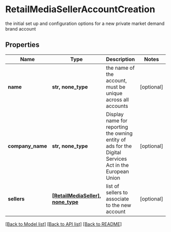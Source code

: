 # RetailMediaSellerAccountCreation

the initial set up and configuration options for a new private market demand brand account

## Properties
Name | Type | Description | Notes
------------ | ------------- | ------------- | -------------
**name** | **str, none_type** | the name of the account, must be unique across all accounts | [optional] 
**company_name** | **str, none_type** | Display name for reporting the owning entity of ads for the Digital Services Act in the European Union | [optional] 
**sellers** | [**[RetailMediaSeller], none_type**](RetailMediaSeller.md) | list of sellers to associate to the new account | [optional] 

[[Back to Model list]](../README.md#documentation-for-models) [[Back to API list]](../README.md#documentation-for-api-endpoints) [[Back to README]](../README.md)


